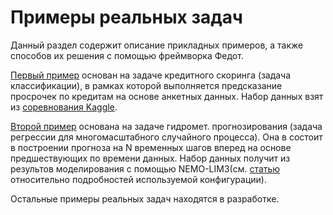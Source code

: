 # Примеры реальных задач

Данный раздел содержит описание прикладных примеров, а также способов их решения с помощью фреймворка Федот.

[Первый пример](/FEDOT.Docs/rus/real_cases/scoring?rus=1) основан на задаче кредитного скоринга (задача классификации), в рамках которой выполняется предсказание просрочек по кредитам на основе анкетных данных.
Набор данных взят из [соревнования Kaggle](https://www.kaggle.com/c/GiveMeSomeCredit).  

[Второй пример](/FEDOT.Docs/rus/real_cases/metocean-forecasting?rus=1) основана на задаче гидромет. прогнозирования (задача регрессии для многомасштабного случайного процесса).
Она в состоит в построении прогноза на N временных шагов вперед на основе предшествующих по времени данных.
Набор данных получит из результов моделирования с помощью NEMO-LIM3(см. [статью](https://www.sciencedirect.com/science/article/abs/pii/S1463500318301410) относительно подробностей используемой конфигурации).

Остальные примеры реальных задач находятся в разработке.